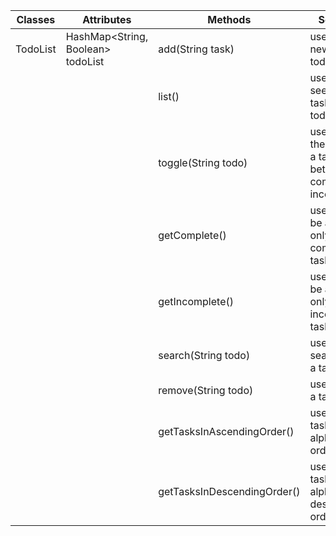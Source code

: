 | Classes  | Attributes                           | Methods                     | Scenarios                                                         | Output                                |
|----------|--------------------------------------|-----------------------------|-------------------------------------------------------------------|---------------------------------------|
| TodoList | HashMap<String, Boolean> todoList    | add(String task)            | user adds a new task to todoList                                  |                                       |
|          |                                      | list()                      | user wants to see all the tasks in todoList                       | list of all tasks printed             |
|          |                                      | toggle(String todo)         | user changes the status of a task between complete and incomplete |                                       |
|          |                                      | getComplete()               | user wants to be able to get only complete tasks                  | list of complete tasks                |
|          |                                      | getIncomplete()             | user wants to be able to get only incomplete tasks                | list of incomplete tasks              |
|          |                                      | search(String todo)         | user searches for a task                                          | task or null if not found             |
|          |                                      | remove(String todo)         | user removes a task                                               |                                       |
|          |                                      | getTasksInAscendingOrder()  | user gets all tasks in alphabetical order                         | list of all tasks in ascending order  |
|          |                                      | getTasksInDescendingOrder() | user gets all tasks in alphabetically descending order            | list of all tasks in descending order |
